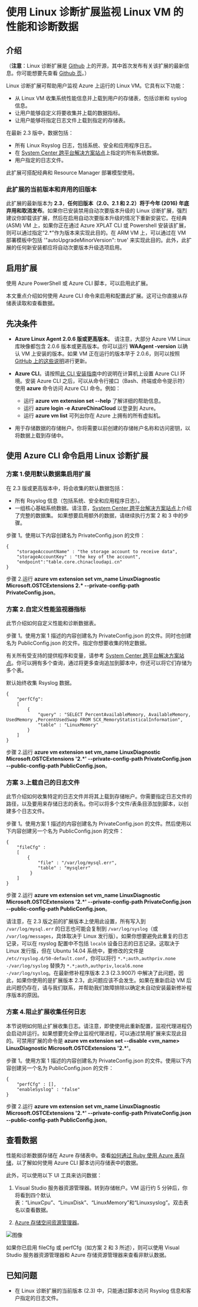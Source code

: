 
<properties
		pageTitle="使用 VM 扩展监视 Linux VM | Azure"
		description="了解如何使用 Linux 诊断扩展监视 Azure 中 Linux VM 的性能和诊断数据。"
		services="virtual-machines-linux"
		documentationCenter=""
  		authors="NingKuang"
		manager="timlt"
		editor=""
  		tags="azure-service-management"/>

<tags
		ms.service="virtual-machines-linux"
		ms.workload="infrastructure-services"
		ms.tgt_pltfrm="vm-linux"
		ms.devlang="na"
		ms.topic="article"
		ms.date="12/15/2015"
		wacn.date="07/11/2016"
		ms.author="Ning"/>


# 使用 Linux 诊断扩展监视 Linux VM 的性能和诊断数据

## 介绍

（**注意**：Linux 诊断扩展是 [Github](https://github.com/Azure/azure-linux-extensions/tree/master/Diagnostic) 上的开源，其中首次发布有关该扩展的最新信息。你可能想要先查看 [Github 页](https://github.com/Azure/azure-linux-extensions/tree/master/Diagnostic)。）

Linux 诊断扩展可帮助用户监视 Azure 上运行的 Linux VM。它具有以下功能：

- 从 Linux VM 收集系统性能信息并上载到用户的存储表，包括诊断和 syslog 信息。
- 让用户能够自定义将要收集并上载的数据指标。
- 让用户能够将指定日志文件上载到指定的存储表。

在最新 2.3 版中，数据包括：

- 所有 Linux Rsyslog 日志，包括系统、安全和应用程序日志。
- 在 [System Center 跨平台解决方案站点](https://scx.codeplex.com/wikipage?title=xplatproviders)上指定的所有系统数据。
- 用户指定的日志文件。

此扩展可搭配经典和 Resource Manager 部署模型使用。

### 此扩展的当前版本和弃用的旧版本

此扩展的最新版本为 **2.3**，**任何旧版本（2.0、2.1 和 2.2）将于今年 (2016) 年底弃用和取消发布**。如果你已安装禁用自动次要版本升级的 Linux 诊断扩展，强烈建议你卸载该扩展，然后在启用自动次要版本升级的情况下重新安装它。在经典 (ASM) VM 上，如果你正在通过 Azure XPLAT CLI 或 Powershell 安装该扩展，则可以通过指定“2.*”作为版本来实现此目的。在 ARM VM 上，可以通过在 VM 部署模板中包括 '"autoUpgradeMinorVersion": true' 来实现此目的。此外，此扩展的任何新安装都应将自动次要版本升级选项启用。


## 启用扩展
使用 Azure PowerShell 或 Azure CLI 脚本，可以启用此扩展。

本文重点介绍如何使用 Azure CLI 命令来启用和配置此扩展。这可让你直接从存储表读取和查看数据。

## 先决条件
- **Azure Linux Agent 2.0.6 版或更高版本**。
请注意，大部分 Azure VM Linux 库映像都包含 2.0.6 版本或更高版本。你可以运行 **WAAgent -version** 以确认 VM 上安装的版本。如果 VM 正在运行的版本早于 2.0.6，则可以按照 [GitHub 上的这些说明](https://github.com/Azure/WALinuxAgent "说明")进行更新。

- **Azure CLI**。请按照[此 CLI 安装指南](/documentation/articles/xplat-cli-install/)中的说明在计算机上设置 Azure CLI 环境。安装 Azure CLI 之后，可以从命令行接口（Bash、终端或命令提示符）使用 **azure** 命令访问 Azure CLI 命令。例如：
	- 运行 **azure vm extension set --help** 了解详细的帮助信息。
	- 运行 **azure login -e AzureChinaCloud** 以登录到 Azure。
	- 运行 **azure vm list** 可列出你在 Azure 上拥有的所有虚拟机。
- 用于存储数据的存储帐户。你将需要以前创建的存储帐户名称和访问密钥，以将数据上载到存储中。


## 使用 Azure CLI 命令启用 Linux 诊断扩展

### 方案 1.使用默认数据集启用扩展
在 2.3 版或更高版本中，将会收集的默认数据包括：

- 所有 Rsyslog 信息（包括系统、安全和应用程序日志）。
- 一组核心基础系统数据。请注意，[System Center 跨平台解决方案站点](https://scx.codeplex.com/wikipage?title=xplatproviders)上介绍了完整的数据集。
如果想要启用额外的数据，请继续执行方案 2 和 3 中的步骤。

步骤 1。使用以下内容创建名为 PrivateConfig.json 的文件：

    {
        "storageAccountName" : "the storage account to receive data",
        "storageAccountKey" : "the key of the account",
    	"endpoint":"table.core.chinacloudapi.cn"
    }

步骤 2.运行 **azure vm extension set vm\_name LinuxDiagnostic Microsoft.OSTCExtensions 2.\* --private-config-path PrivateConfig.json**。


###   方案 2.自定义性能监视器指标  
此节介绍如何自定义性能和诊断数据表。

步骤 1。使用方案 1 描述的内容创建名为 PrivateConfig.json 的文件。同时也创建名为 PublicConfig.json 的文件。指定你想要收集的特定数据。

有关所有受支持的提供程序和变量，请参考 [System Center 跨平台解决方案站点](https://scx.codeplex.com/wikipage?title=xplatproviders)。你可以拥有多个查询，通过将更多查询追加到脚本中，你还可以将它们存储为多个表。

默认始终收集 Rsyslog 数据。

    {
      	"perfCfg":
      	[
      	    {
      	        "query" : "SELECT PercentAvailableMemory, AvailableMemory, UsedMemory ,PercentUsedSwap FROM SCX_MemoryStatisticalInformation",
      	        "table" : "LinuxMemory"
      	    }
      	]
    }


步骤 2.运行 **azure vm extension set vm\_name LinuxDiagnostic Microsoft.OSTCExtensions '2.\*' --private-config-path PrivateConfig.json --public-config-path PublicConfig.json**。


###   方案 3.上载自己的日志文件
此节介绍如何收集特定的日志文件并将其上载到存储帐户。你需要指定日志文件的路径，以及要用来存储日志的表名。你可以将多个文件/表条目添加到脚本，以创建多个日志文件。

步骤 1。使用方案 1 描述的内容创建名为 PrivateConfig.json 的文件。然后使用以下内容创建另一个名为 PublicConfig.json 的文件：

    {
        "fileCfg" :
        [
            {
                "file" : "/var/log/mysql.err",
                "table" : "mysqlerr"
             }
        ]
    }


步骤 2.运行 **azure vm extension set vm\_name LinuxDiagnostic Microsoft.OSTCExtensions '2.\*' --private-config-path PrivateConfig.json --public-config-path PublicConfig.json**。

请注意，在 2.3 版之前的扩展版本上使用此设置，所有写入到 `/var/log/mysql.err` 的日志也可能会复制到 `/var/log/syslog`（或 `/var/log/messages`，具体取决于 Linux 发行版）。如果你想要避免此重复的日志记录，可以在 rsyslog 配置中不包括 `local6` 设备日志的日志记录。这取决于 Linux 发行版，但在 Ubuntu 14.04 系统中，要修改的文件是 `/etc/rsyslog.d/50-default.conf`，你可以将行 `*.*;auth,authpriv.none -/var/log/syslog` 替换为 `*.*;auth,authpriv,local6.none -/var/log/syslog`。在最新修补程序版本 2.3 (2.3.9007) 中解决了此问题，因此，如果你使用的是扩展版本 2.3，此问题应该不会发生。如果在重新启动 VM 后此问题仍存在，请与我们联系，并帮助我们故障排除以确定未自动安装最新修补程序版本的原因。

###   方案 4.阻止扩展收集任何日志
本节说明如何阻止扩展收集日志。请注意，即使使用此重新配置，监视代理进程仍会启动并运行。如果想要完全停止监视代理进程，可以通过禁用扩展来实现此目的。可禁用扩展的命令是 **azure vm extension set --disable <vm\_name> LinuxDiagnostic Microsoft.OSTCExtensions '2.\*'**。

步骤 1。使用方案 1 描述的内容创建名为 PrivateConfig.json 的文件。使用以下内容创建另一个名为 PublicConfig.json 的文件：

    {
        "perfCfg" : [],
        "enableSyslog" : "false"
    }


步骤 2.运行 **azure vm extension set vm\_name LinuxDiagnostic Microsoft.OSTCExtensions '2.\*' --private-config-path PrivateConfig.json --public-config-path PublicConfig.json**。


## 查看数据
性能和诊断数据存储在 Azure 存储表中。查看[如何通过 Ruby 使用 Azure 表存储](/documentation/articles/storage-ruby-how-to-use-table-storage/)，以了解如何使用 Azure CLI 脚本访问存储表中的数据。

此外，可以使用以下 UI 工具来访问数据：

1. Visual Studio 服务器资源管理器。转到存储帐户。VM 运行约 5 分钟后，你将看到四个默认表：“LinuxCpu”、“LinuxDisk”、“LinuxMemory”和“Linuxsyslog”。双击表名以查看数据。

2. [Azure 存储空间资源管理器](https://azurestorageexplorer.codeplex.com/ "Azure 存储空间资源管理器")。

![图像](./media/virtual-machines-linux-classic-diagnostic-extension/no1.png)

如果你已启用 fileCfg 或 perfCfg（如方案 2 和 3 所述），则可以使用 Visual Studio 服务器资源管理器和 Azure 存储资源管理器来查看非默认数据。

## 已知问题
- 在 Linux 诊断扩展的当前版本 (2.3) 中，只能通过脚本访问 Rsyslog 信息和客户指定的日志文件。

<!---HONumber=Mooncake_0808_2016-->
